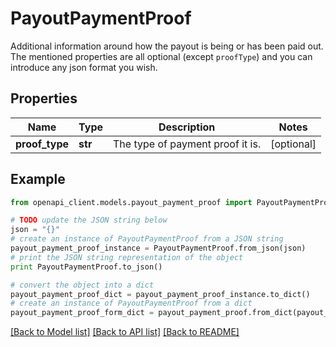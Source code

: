 # PayoutPaymentProof

Additional information around how the payout is being or has been paid out. The mentioned properties are all optional (except `proofType`) and you can introduce any json format you wish.

## Properties
Name | Type | Description | Notes
------------ | ------------- | ------------- | -------------
**proof_type** | **str** | The type of payment proof it is. | [optional] 

## Example

```python
from openapi_client.models.payout_payment_proof import PayoutPaymentProof

# TODO update the JSON string below
json = "{}"
# create an instance of PayoutPaymentProof from a JSON string
payout_payment_proof_instance = PayoutPaymentProof.from_json(json)
# print the JSON string representation of the object
print PayoutPaymentProof.to_json()

# convert the object into a dict
payout_payment_proof_dict = payout_payment_proof_instance.to_dict()
# create an instance of PayoutPaymentProof from a dict
payout_payment_proof_form_dict = payout_payment_proof.from_dict(payout_payment_proof_dict)
```
[[Back to Model list]](../README.md#documentation-for-models) [[Back to API list]](../README.md#documentation-for-api-endpoints) [[Back to README]](../README.md)


